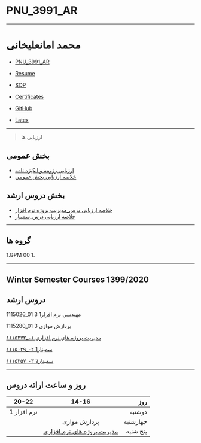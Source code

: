 # PNU_3991_AR
---------
# محمد امانعلیخانی
- [PNU_3991_AR](https://github.com/md-akhi/PNU_3991_AR)
- [Resume](http://md-akhi.github.io/) 
- [SOP](http://md-akhi.github.io/SOP/)
- [Certificates](http://md-akhi.github.io/Certificates/)
- [GitHub](https://github.com/md-akhi)

- [Latex](https://github.com/md-akhi/PNU_3991_AR/blob/main/SoftwareProjectManagement/Latex)

------------------
> ارزیابی ها

##  بخش عمومی
- [ارزیابی رزومه و انگیزه نامه](https://github.com/md-akhi/PNU_3991_AR/blob/main/_General/04.MA_CV_CheckList_AR_3991.pdf)
- [خلاصه ارزیابی بخش عمومی](https://github.com/md-akhi/PNU_3991_AR/blob/main/_General/04.MA_GeneralSection_CheckList_AR_3991.pdf)

##  بخش دروس ارشد
- [خلاصه ارزیابی درس_مدیریت پروژه نرم افزار](https://github.com/md-akhi/PNU_3991_AR/blob/main/SoftwareProjectManagement/04.MA_SoftwareProjectManagement_CheckList_AR_3991.pdf)
- [خلاصه ارزیابی درس_سمینار]()

------------------
## گروه ها

1.GPM 00
     1. 

  
------------------
## Winter Semester Courses 1399/2020

## دروس ارشد

1115026_01 مهندسي نرم افزار1	   3

1115280_01 پردازش موازی  	3

[۱۱۱۵۲۷۲_۰۱     مديريت پروژه هاي نرم افزاري](https://github.com/md-akhi/PNU_3991_AR/tree/main/SoftwareProjectManagement)

[۱۱۱۵۰۲۹_۰۲    1سمینار](https://github.com/md-akhi/PNU_3991_AR/tree/main/MscSeminar-1)

[۱۱۱۵۲۵۷_۰۳    سمینار2](https://github.com/md-akhi/PNU_3991_AR/tree/main/MscSeminar-2)

--------------
## روز و ساعت ارائه دروس

|     20-22     | 14-16          |  روز    |
| ------------- |:-------------:|--------:|
| نرم افزار 1 |      |   دوشنبه|
|               | پردازش موازی|چهارشنبه |
|               | [ مديريت پروژه هاي نرم افزاري](https://github.com/md-akhi/PNU_3991_AR/tree/main/SoftwareProjectManagement)|پنج شنبه |


